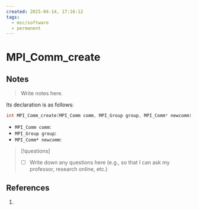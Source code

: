 ```yaml
---
created: 2025-04-14, 17:16:12
tags:
  - msc/software
  - permanent
---
```

# MPI_Comm_create

## Notes

> Write notes here.

Its declaration is as follows:

```c
int MPI_Comm_create(MPI_Comm comm, MPI_Group group, MPI_Comm* newcomm);
```

- `MPI_Comm comm`:
- `MPI_Group group`:
- `MPI_Comm* newcomm`:

> [!questions]
> - [ ] Write down any questions here (e.g., so that I can ask my professor, research online, etc.)

## References

1. 
